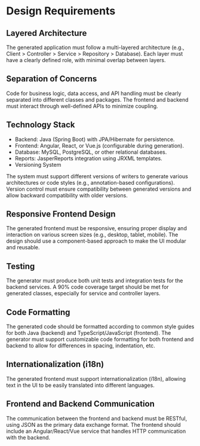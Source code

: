 # Design Requirements

## Layered Architecture

The generated application must follow a multi-layered architecture (e.g., Client > Controller > Service > Repository > Database).
Each layer must have a clearly defined role, with minimal overlap between layers.

## Separation of Concerns

Code for business logic, data access, and API handling must be clearly separated into different classes and packages.
The frontend and backend must interact through well-defined APIs to minimize coupling.

## Technology Stack

- Backend: Java (Spring Boot) with JPA/Hibernate for persistence.
- Frontend: Angular, React, or Vue.js (configurable during generation).
- Database: MySQL, PostgreSQL, or other relational databases.
- Reports: JasperReports integration using JRXML templates.
- Versioning System

The system must support different versions of writers to generate various architectures or code styles (e.g., annotation-based configurations).
Version control must ensure compatibility between generated versions and allow backward compatibility with older versions.

## Responsive Frontend Design

The generated frontend must be responsive, ensuring proper display and interaction on various screen sizes (e.g., desktop, tablet, mobile).
The design should use a component-based approach to make the UI modular and reusable.

## Testing

The generator must produce both unit tests and integration tests for the backend services.
A 90% code coverage target should be met for generated classes, especially for service and controller layers.

## Code Formatting

The generated code should be formatted according to common style guides for both Java (backend) and TypeScript/JavaScript (frontend).
The generator must support customizable code formatting for both frontend and backend to allow for differences in spacing, indentation, etc.

## Internationalization (i18n)

The generated frontend must support internationalization (i18n), allowing text in the UI to be easily translated into different languages.

## Frontend and Backend Communication

The communication between the frontend and backend must be RESTful, using JSON as the primary data exchange format.
The frontend should include an Angular/React/Vue service that handles HTTP communication with the backend.
